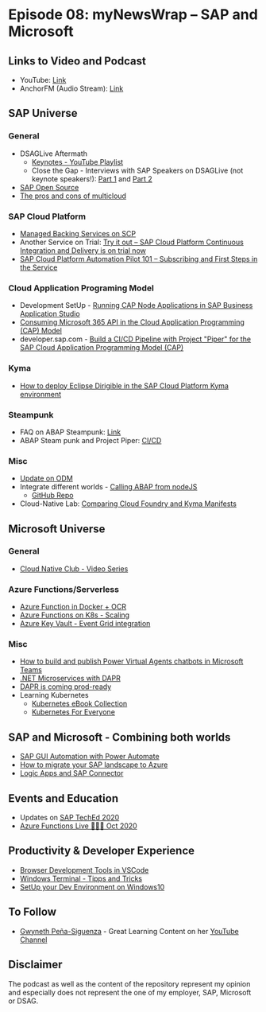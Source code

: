 # Episode 08: myNewsWrap – SAP and Microsoft 

## Links to Video and Podcast
* YouTube: [Link](https://github.com/lechnerc77/myNewsWrap/tree/episode08) 
* AnchorFM (Audio Stream): [Link]() 

## SAP Universe

### General
* DSAGLive Aftermath
    * [Keynotes - YouTube Playlist](https://www.youtube.com/watch?v=4LbWyP0FpBQ&list=PLLEMkMuuyIPC5IL3WDBnQoRgmvpHJvYE7)
    * Close the Gap - Interviews with SAP Speakers on DSAGLive (not keynote speakers!): [Part 1](https://podcast.opensap.info/close-the-gap/2020/10/20/11-interviews-12-sap-experten-dsaglive-spezial-teil-1/) and [Part 2](https://podcast.opensap.info/close-the-gap/2020/10/21/11-interviews-12-sap-experten-dsaglive-spezial-teil-2/)
* [SAP Open Source](https://twitter.com/sapopensource)
* [The pros and cons of multicloud](https://thenewstack.io/the-pros-and-cons-of-multicloud/) 

### SAP Cloud Platform
* [Managed Backing Services on SCP](https://blogs.sap.com/2020/10/14/managed-hyperscaler-backing-services-on-sap-cloud-platform-best-of-both-worlds/)
* Another Service on Trial: [Try it out – SAP Cloud Platform Continuous Integration and Delivery is on trial now](https://blogs.sap.com/2020/10/14/try-it-out-sap-cloud-platform-continuous-integration-and-delivery-is-on-trial-now/)
* [SAP Cloud Platform Automation Pilot 101 – Subscribing and First Steps in the Service](https://blogs.sap.com/2020/10/14/sap-cloud-platform-automation-pilot-101-subscribing-and-first-steps-in-the-service/)

### Cloud Application Programing Model
* Development SetUp - [Running CAP Node Applications in SAP Business Application Studio](https://blogs.sap.com/2020/10/22/running-cap-node-applications-in-sap-business-application-studio/)
* [Consuming Microsoft 365 API in the Cloud Application Programming (CAP) Model](https://blogs.sap.com/2020/10/12/consuming-microsoft-365-api-in-the-cloud-application-programming-cap-model/)
* developer.sap.com - [Build a CI/CD Pipeline with Project "Piper" for the SAP Cloud Application Programming Model (CAP)](https://developers.sap.com/tutorials/cloudsdk-cap-pipeline-model.html)

### Kyma
* [How to deploy Eclipse Dirigible in the SAP Cloud Platform Kyma environment](https://blogs.sap.com/2020/10/13/how-to-deploy-eclipse-dirigible-in-the-sap-cloud-platform-kyma-environment/)

### Steampunk
* FAQ on ABAP Steampunk: [Link](https://blogs.sap.com/2020/10/16/abap-restful-application-programming-model-faq/)
* ABAP Steam punk and Project Piper: [CI/CD](https://blogs.sap.com/2020/10/22/ci-cd-tools-for-sap-cloud-platform-abap-environment/)

### Misc
* [Update on ODM](https://blogs.sap.com/2020/10/11/explore-the-sap-one-domain-model/)
* Integrate different worlds - [Calling ABAP from nodeJS](https://blogs.sap.com/2020/10/22/calling-abap-from-nodejs-even-easier/)
    * [GitHub Repo](https://blogs.sap.com/2020/10/22/calling-abap-from-nodejs-even-easier/)
* Cloud-Native Lab: [Comparing Cloud Foundry and Kyma Manifests](https://blogs.sap.com/2020/10/21/cloud-native-lab-2-comparing-cloud-foundry-and-kyma-manifests/)

## Microsoft Universe

### General
* [Cloud Native Club - Video Series](https://www.microsoft.com/de-de/techwiese/cloud-native-community-blog/neue-video-reihe-cloud-native-club.aspx)

### Azure Functions/Serverless
* [Azure Function in Docker + OCR](https://dev.to/omer95/docker-container-on-azure-functions-with-python-1lgd)
* [Azure Functions on K8s - Scaling](https://twitter.com/cecilphillip/status/1318628049491955712?s=20)
* [Azure Key Vault - Event Grid integration](https://azure.microsoft.com/en-us/updates/azure-key-vault-event-grid-integration-is-now-available/) 

### Misc
* [How to build and publish Power Virtual Agents chatbots in Microsoft Teams](https://youtu.be/MtzaUc1hH08)
* [.NET Microservices with DAPR](https://channel9.msdn.com/Shows/On-NET/NET-Microservices-with-DAPR/)
* [DAPR is coming prod-ready](https://blog.dapr.io/posts/2020/10/20/the-path-to-v.1.0-production-ready-dapr/)
* Learning Kubernetes 
    * [Kubernetes eBook Collection](https://azure.microsoft.com/en-us/resources/kubernetes-ebook-collection/)
    * [Kubernetes For Everyone](https://docs.google.com/document/d/1p4ZYQYM2VrMCR8K3T68JOMzWHlV-C8Jogrl9Ces77OA/edit?utm_sq=gi95myfbt8)
## SAP and Microsoft - Combining both worlds
* [SAP GUI Automation with Power Automate](https://www.linkedin.com/posts/christoforos-vlachos-phd-2294597a_rpa-playbook-for-sap-gui-automation-with-activity-6722432053293531136-KsKA/)
* [How to migrate your SAP landscape to Azure](https://techcommunity.microsoft.com/t5/running-sap-applications-on-the/how-to-migrate-your-sap-landscape-to-azure/ba-p/1669976)
* [Logic Apps and SAP Connector](https://twitter.com/david_burg/status/1314697667444797440?s=21)

## Events and Education
* Updates on [SAP TechEd 2020](https://blogs.sap.com/2020/10/20/sap-teched-in-2020-48-hours-of-non-stop-learning-for-developers-worldwide/)
* [Azure Functions Live 👻🎃🦇 Oct 2020](https://youtu.be/kYgfaMQJkxI)

## Productivity & Developer Experience
* [Browser Development Tools in VSCode](https://blogs.windows.com/msedgedev/2020/10/01/microsoft-edge-tools-vscode/)
* [Windows Terminal - Tipps and Tricks](https://devblogs.microsoft.com/commandline/windows-terminal-tips-and-tricks/)
* [SetUp your Dev Environment on Windows10](https://docs.microsoft.com/en-us/windows/dev-environment/overview?WT.mc_id=-twitter-scottha)

## To Follow
* [Gwyneth Peña-Siguenza](https://twitter.com/madebygps) - Great Learning Content on her [YouTube Channel](https://www.youtube.com/madebygps)

## Disclaimer
The podcast as well as the content of the repository represent my opinion and especially does not represent the one of my employer, SAP, Microsoft or DSAG. 